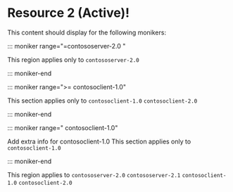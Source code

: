 # Resource 2 (Active)!

This content should display for the following monikers:

::: moniker range="=contososerver-2.0 "

This region applies only to `contososerver-2.0`

::: moniker-end

::: moniker range=">= contosoclient-1.0"

This section applies only to `contosoclient-1.0` `contosoclient-2.0`

::: moniker-end

::: moniker range=" contosoclient-1.0"

Add extra info for contosoclient-1.0
This section applies only to `contosoclient-1.0`

::: moniker-end

This region applies to `contososerver-2.0` `contososerver-2.1` `contosoclient-1.0` `contosoclient-2.0`
